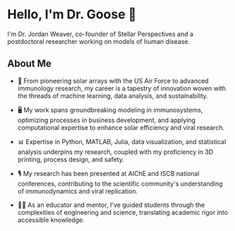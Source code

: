 # Hello, I'm Dr. Goose 👋

I'm Dr. Jordan Weaver, co-founder of Stellar Perspectives and a postdoctoral researcher working on models of human disease.

## About Me

- 🦠 From pioneering solar arrays with the US Air Force to advanced immunology research, my career is a tapestry of innovation woven with the threads of machine learning, data analysis, and sustainability.
  
- 🖥️ My work spans groundbreaking modeling in immunosystems, optimizing processes in business development, and applying computational expertise to enhance solar efficiency and viral research.
  
- 📊 Expertise in Python, MATLAB, Julia, data visualization, and statistical analysis underpins my research, coupled with my proficiency in 3D printing, process design, and safety.
  
- 🎙️ My research has been presented at AIChE and ISCB national conferences, contributing to the scientific community's understanding of immunodynamics and viral replication.
  
- 🧑‍🏫 As an educator and mentor, I've guided students through the complexities of engineering and science, translating academic rigor into accessible knowledge.
